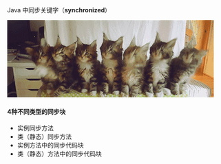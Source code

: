 Java 中同步关键字（**synchronized**）

![webwxgetmsgimg](../images/webwxgetmsgimg.gif)

#### 4种不同类型的同步块

- 实例同步方法
- 类（静态）同步方法
- 实例方法中的同步代码块
- 类（静态）方法中的同步代码块

